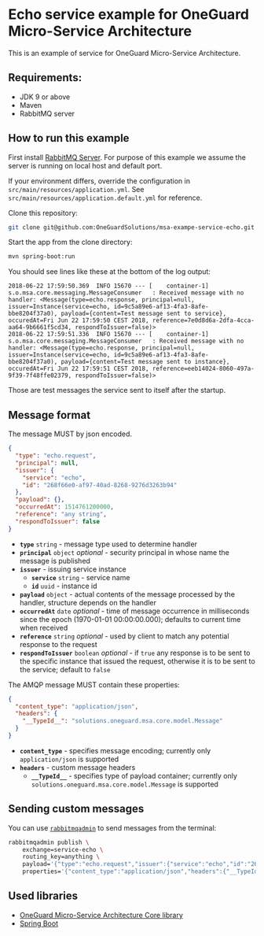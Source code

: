 # Echo service example for OneGuard Micro-Service Architecture

This is an example of service for OneGuard Micro-Service Architecture.

## Requirements:

- JDK 9 or above
- Maven
- RabbitMQ server

## How to run this example

First install [RabbitMQ Server](http://www.rabbitmq.com/download.html).
For purpose of this example we assume the server is running on local host and default port.

If your environment differs, override the configuration in `src/main/resources/application.yml`.
See `src/main/resources/application.default.yml` for reference. 

Clone this repository:

```bash
git clone git@github.com:OneGuardSolutions/msa-exampe-service-echo.git
```

Start the app from the clone directory:

```bash
mvn spring-boot:run
```

You should see lines like these at the bottom of the log output:

```
2018-06-22 17:59:50.369  INFO 15670 --- [    container-1] s.o.msa.core.messaging.MessageConsumer   : Received message with no handler: <Message(type=echo.response, principal=null, issuer=Instance(service=echo, id=9c5a89e6-af13-4fa3-8afe-bbe8204f37a0), payload={content=Test message sent to service}, occuredAt=Fri Jun 22 17:59:50 CEST 2018, reference=7e0d8d6a-2dfa-4cca-aa64-9b6661f5cd34, respondToIssuer=false)>
2018-06-22 17:59:51.336  INFO 15670 --- [    container-1] s.o.msa.core.messaging.MessageConsumer   : Received message with no handler: <Message(type=echo.response, principal=null, issuer=Instance(service=echo, id=9c5a89e6-af13-4fa3-8afe-bbe8204f37a0), payload={content=Test message sent to instance}, occuredAt=Fri Jun 22 17:59:51 CEST 2018, reference=eeb14024-8060-497a-9f39-7f48ffe02379, respondToIssuer=false)>
``` 

Those are test messages the service sent to itself after the startup.

## Message format

The message MUST by json encoded.

```json
{
  "type": "echo.request",
  "principal": null,
  "issuer": {
    "service": "echo",
    "id": "268f66e0-af97-40ad-8268-9276d3263b94" 
  },
  "payload": {},
  "occurredAt": 1514761200000, 
  "reference": "any string",  
  "respondToIssuer": false 
}
```

- **`type`** `string` - message type used to determine handler
- **`principal`** `object` *optional* - security principal in whose name the message is published
- **`issuer`** - issuing service instance
  - **`service`** `string` - service name
  - **`id`** `uuid` - instance id
- **`payload`** `object` - actual contents of the message processed by the handler, 
                           structure depends on the handler
- **`occurredAt`** `date` *optional* - time of message occurrence in milliseconds since the epoch 
                                      (1970-01-01 00:00:00.000); defaults to current time when received
- **`reference`** `string` *optional* - used by client to match any potential response to the request
- **`respondToIssuer`** `boolean` *optional* - if `true` any response is to be sent to the specific instance
                                               that issued the request,
                                               otherwise it is to be sent to the service; default to `false`

The AMQP message MUST contain these properties:

```json
{
  "content_type": "application/json",
  "headers": {
    "__TypeId__": "solutions.oneguard.msa.core.model.Message"
  }
}
```

- **`content_type`** - specifies message encoding; currently only `application/json` is supported
- **`headers`** - custom message headers
  - **`__TypeId__`** - specifies type of payload container; 
                       currently only `solutions.oneguard.msa.core.model.Message` is supported



## Sending custom messages

You can use [`rabbitmqadmin`](https://www.rabbitmq.com/management-cli.html) to send messages from the terminal:

```bash
rabbitmqadmin publish \
    exchange=service-echo \
    routing_key=anything \
    payload='{"type":"echo.request","issuer":{"service":"echo","id":"268f66e0-af97-40ad-8268-9276d3263b94"},"payload":{"content":"Custom test message"}}' \
    properties='{"content_type":"application/json","headers":{"__TypeId__":"solutions.oneguard.msa.core.model.Message"}}'
```

## Used libraries

- [OneGuard Micro-Service Architecture Core library](https://github.com/OneGuardSolutions/msa-core)
- [Spring Boot](https://spring.io/projects/spring-boot)
